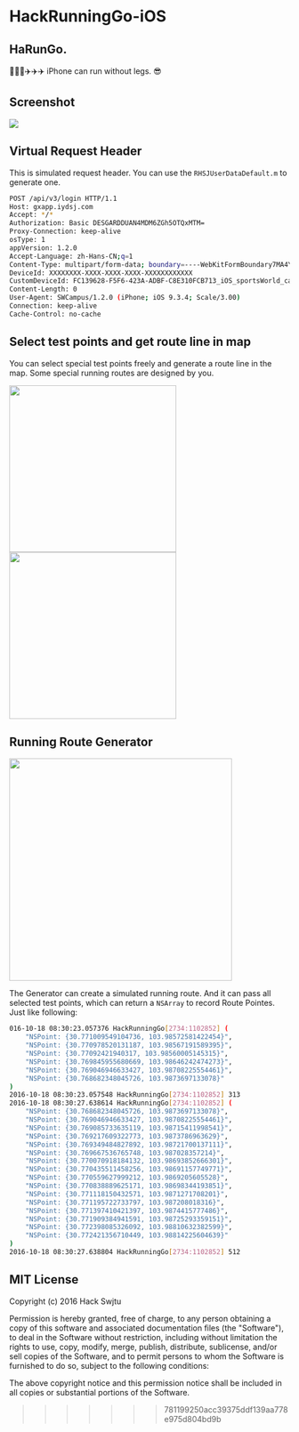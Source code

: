 # HackRunningGo-iOS
## HaRunGo. 

🏃🏃🏃✈️✈️✈️
iPhone can run without legs. 😎

## Screenshot

![](http://of7whelxn.bkt.clouddn.com/HackRun-iOS.png)

## Virtual Request Header

This is simulated request header. You can use the `RHSJUserDataDefault.m` to generate one. 

```bash
POST /api/v3/login HTTP/1.1
Host: gxapp.iydsj.com
Accept: */*
Authorization: Basic DESGARDDUAN4MDM6ZGh5OTQxMTM=
Proxy-Connection: keep-alive
osType: 1
appVersion: 1.2.0
Accept-Language: zh-Hans-CN;q=1
Content-Type: multipart/form-data; boundary=----WebKitFormBoundary7MA4YWxkTrZu0gW
DeviceId: XXXXXXXX-XXXX-XXXX-XXXX-XXXXXXXXXXXX
CustomDeviceId: FC139628-F5F6-423A-ADBF-C8E310FCB713_iOS_sportsWorld_campus
Content-Length: 0
User-Agent: SWCampus/1.2.0 (iPhone; iOS 9.3.4; Scale/3.00)
Connection: keep-alive
Cache-Control: no-cache
```

## Select test points and get route line in map

You can select special test points freely and generate a route line in the map. Some special running routes are designed by you.

<img src="http://of7whelxn.bkt.clouddn.com/tpos2.PNG" width="300px" />   <img src="http://of7whelxn.bkt.clouddn.com/tpos1.PNG" width="300px" />

## Running Route Generator

<img src="http://of7whelxn.bkt.clouddn.com/DataGenerator.png" width="400px"/>

The Generator can create a simulated running route. And it can pass all selected test points, which can return a `NSArray` to record Route Pointes. Just like following:

```bash
016-10-18 08:30:23.057376 HackRunningGo[2734:1102852] (
    "NSPoint: {30.771009549104736, 103.98572581422454}",
    "NSPoint: {30.770978520131187, 103.98567191589395}",
    "NSPoint: {30.77092421940317, 103.98560005145315}",
    "NSPoint: {30.769845955680669, 103.98646242474273}",
    "NSPoint: {30.769046946633427, 103.98708225554461}",
    "NSPoint: {30.768682348045726, 103.9873697133078}"
)
2016-10-18 08:30:23.057548 HackRunningGo[2734:1102852] 313
2016-10-18 08:30:27.638614 HackRunningGo[2734:1102852] (
    "NSPoint: {30.768682348045726, 103.9873697133078}",
    "NSPoint: {30.769046946633427, 103.98708225554461}",
    "NSPoint: {30.769085733635119, 103.98715411998541}",
    "NSPoint: {30.769217609322773, 103.9873786963629}",
    "NSPoint: {30.769349484827892, 103.98721700137111}",
    "NSPoint: {30.769667536765748, 103.987028357214}",
    "NSPoint: {30.770070918184132, 103.98693852666301}",
    "NSPoint: {30.770435511458256, 103.98691157749771}",
    "NSPoint: {30.770559627999212, 103.9869205605528}",
    "NSPoint: {30.770838889625171, 103.98698344193851}",
    "NSPoint: {30.771118150432571, 103.9871271708201}",
    "NSPoint: {30.771195722733797, 103.987208018316}",
    "NSPoint: {30.771397410421397, 103.9874415777486}",
    "NSPoint: {30.771909384941591, 103.98725293359151}",
    "NSPoint: {30.772398085326092, 103.98810632382599}",
    "NSPoint: {30.772421356710449, 103.98814225604639}"
) 
2016-10-18 08:30:27.638804 HackRunningGo[2734:1102852] 512
```

## MIT License

Copyright (c) 2016 Hack Swjtu

Permission is hereby granted, free of charge, to any person obtaining a copy
of this software and associated documentation files (the "Software"), to deal
in the Software without restriction, including without limitation the rights
to use, copy, modify, merge, publish, distribute, sublicense, and/or sell
copies of the Software, and to permit persons to whom the Software is
furnished to do so, subject to the following conditions:

The above copyright notice and this permission notice shall be included in all
copies or substantial portions of the Software.
>>>>>>> 781199250acc39375ddf139aa778e975d804bd9b
